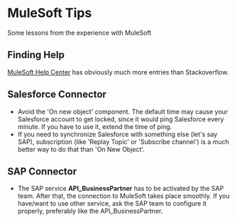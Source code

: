 # MuleSoft Tips

Some lessons from the experience with MuleSoft

## Finding Help
[MuleSoft Help Center](https://help.mulesoft.com/s/) has obviously much more entries than Stackoverflow. 

## Salesforce Connector
* Avoid the 'On new object' component. 
The default time may cause your Salesforce account to get locked, since it would ping Salesforce every minute. 
If you have to use it, extend the time of ping.
* If you need to synchronize Salesforce with something else (let's say SAP), subscription (like 'Replay Topic' or 'Subscribe channel') is a much better way to do that than 'On New Object'.

## SAP Connector
* The SAP service __API_BusinessPartner__ has to be activated by the SAP team. After that, the connection to MuleSoft takes place smoothly. If you have/want to use other service, ask the SAP team to configure it properly, preferably like the API_BusinessPartner.
